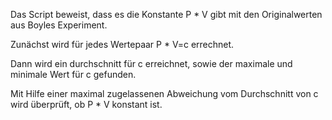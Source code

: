 Das Script beweist, dass es die Konstante P * V gibt mit den Originalwerten aus Boyles Experiment.

Zunächst wird für jedes Wertepaar P * V=c errechnet.

Dann wird ein durchschnitt für c erreichnet, sowie der maximale und minimale Wert für c gefunden.

Mit Hilfe einer maximal zugelassenen Abweichung vom Durchschnitt von c wird überprüft, ob P * V konstant ist.
